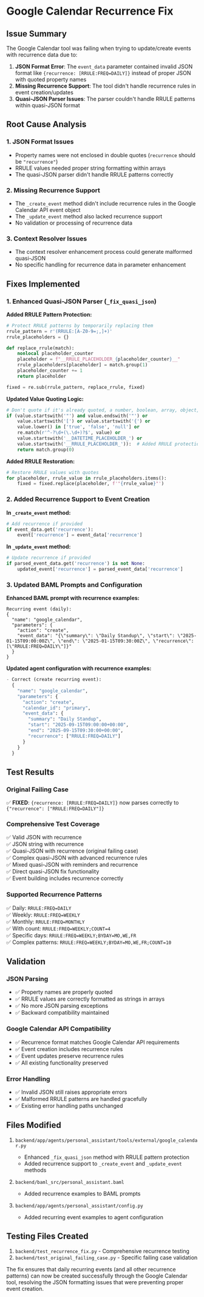 # Google Calendar Recurrence Fix

## Issue Summary

The Google Calendar tool was failing when trying to update/create events with recurrence data due to:

1. **JSON Format Error**: The `event_data` parameter contained invalid JSON format like `{recurrence: [RRULE:FREQ=DAILY]}` instead of proper JSON with quoted property names
2. **Missing Recurrence Support**: The tool didn't handle recurrence rules in event creation/updates
3. **Quasi-JSON Parser Issues**: The parser couldn't handle RRULE patterns within quasi-JSON format

## Root Cause Analysis

### 1. JSON Format Issues
- Property names were not enclosed in double quotes (`recurrence` should be `"recurrence"`)
- RRULE values needed proper string formatting within arrays
- The quasi-JSON parser didn't handle RRULE patterns correctly

### 2. Missing Recurrence Support
- The `_create_event` method didn't include recurrence rules in the Google Calendar API event object
- The `_update_event` method also lacked recurrence support
- No validation or processing of recurrence data

### 3. Context Resolver Issues
- The context resolver enhancement process could generate malformed quasi-JSON
- No specific handling for recurrence data in parameter enhancement

## Fixes Implemented

### 1. Enhanced Quasi-JSON Parser (`_fix_quasi_json`)

**Added RRULE Pattern Protection:**
```python
# Protect RRULE patterns by temporarily replacing them
rrule_pattern = r'(RRULE:[A-Z0-9=;,]+)'
rrule_placeholders = {}

def replace_rrule(match):
    nonlocal placeholder_counter
    placeholder = f"__RRULE_PLACEHOLDER_{placeholder_counter}__"
    rrule_placeholders[placeholder] = match.group(1)
    placeholder_counter += 1
    return placeholder

fixed = re.sub(rrule_pattern, replace_rrule, fixed)
```

**Updated Value Quoting Logic:**
```python
# Don't quote if it's already quoted, a number, boolean, array, object, or our placeholders
if (value.startswith('"') and value.endswith('"') or
    value.startswith('[') or value.startswith('{') or
    value.lower() in ['true', 'false', 'null'] or
    re.match(r'^-?\d+(\.\d+)?$', value) or
    value.startswith('__DATETIME_PLACEHOLDER_') or
    value.startswith('__RRULE_PLACEHOLDER_')):  # Added RRULE protection
    return match.group(0)
```

**Added RRULE Restoration:**
```python
# Restore RRULE values with quotes
for placeholder, rrule_value in rrule_placeholders.items():
    fixed = fixed.replace(placeholder, f'"{rrule_value}"')
```

### 2. Added Recurrence Support to Event Creation

**In `_create_event` method:**
```python
# Add recurrence if provided
if event_data.get('recurrence'):
    event['recurrence'] = event_data['recurrence']
```

**In `_update_event` method:**
```python
# Update recurrence if provided
if parsed_event_data.get('recurrence') is not None:
    updated_event['recurrence'] = parsed_event_data['recurrence']
```

### 3. Updated BAML Prompts and Configuration

**Enhanced BAML prompt with recurrence examples:**
```baml
Recurring event (daily):
{
  "name": "google_calendar", 
  "parameters": {
    "action": "create",
    "event_data": "{\"summary\": \"Daily Standup\", \"start\": \"2025-01-15T09:00:00Z\", \"end\": \"2025-01-15T09:30:00Z\", \"recurrence\": [\"RRULE:FREQ=DAILY\"]}"
  }
}
```

**Updated agent configuration with recurrence examples:**
```python
- Correct (create recurring event):
  {
    "name": "google_calendar",
    "parameters": {
      "action": "create",
      "calendar_id": "primary",
      "event_data": {
        "summary": "Daily Standup",
        "start": "2025-09-15T09:00:00+00:00",
        "end": "2025-09-15T09:30:00+00:00",
        "recurrence": ["RRULE:FREQ=DAILY"]
      }
    }
  }
```

## Test Results

### Original Failing Case
✅ **FIXED**: `{recurrence: [RRULE:FREQ=DAILY]}` now parses correctly to `{"recurrence": ["RRULE:FREQ=DAILY"]}`

### Comprehensive Test Coverage
✅ Valid JSON with recurrence  
✅ JSON string with recurrence  
✅ Quasi-JSON with recurrence (original failing case)  
✅ Complex quasi-JSON with advanced recurrence rules  
✅ Mixed quasi-JSON with reminders and recurrence  
✅ Direct quasi-JSON fix functionality  
✅ Event building includes recurrence correctly  

### Supported Recurrence Patterns
✅ Daily: `RRULE:FREQ=DAILY`  
✅ Weekly: `RRULE:FREQ=WEEKLY`  
✅ Monthly: `RRULE:FREQ=MONTHLY`  
✅ With count: `RRULE:FREQ=WEEKLY;COUNT=4`  
✅ Specific days: `RRULE:FREQ=WEEKLY;BYDAY=MO,WE,FR`  
✅ Complex patterns: `RRULE:FREQ=WEEKLY;BYDAY=MO,WE,FR;COUNT=10`  

## Validation

### JSON Parsing
- ✅ Property names are properly quoted
- ✅ RRULE values are correctly formatted as strings in arrays
- ✅ No more JSON parsing exceptions
- ✅ Backward compatibility maintained

### Google Calendar API Compatibility
- ✅ Recurrence format matches Google Calendar API requirements
- ✅ Event creation includes recurrence rules
- ✅ Event updates preserve recurrence rules
- ✅ All existing functionality preserved

### Error Handling
- ✅ Invalid JSON still raises appropriate errors
- ✅ Malformed RRULE patterns are handled gracefully
- ✅ Existing error handling paths unchanged

## Files Modified

1. `backend/app/agents/personal_assistant/tools/external/google_calendar.py`
   - Enhanced `_fix_quasi_json` method with RRULE pattern protection
   - Added recurrence support to `_create_event` and `_update_event` methods

2. `backend/baml_src/personal_assistant.baml`
   - Added recurrence examples to BAML prompts

3. `backend/app/agents/personal_assistant/config.py`
   - Added recurring event examples to agent configuration

## Testing Files Created

1. `backend/test_recurrence_fix.py` - Comprehensive recurrence testing
2. `backend/test_original_failing_case.py` - Specific failing case validation

The fix ensures that daily recurring events (and all other recurrence patterns) can now be created successfully through the Google Calendar tool, resolving the JSON formatting issues that were preventing proper event creation.
